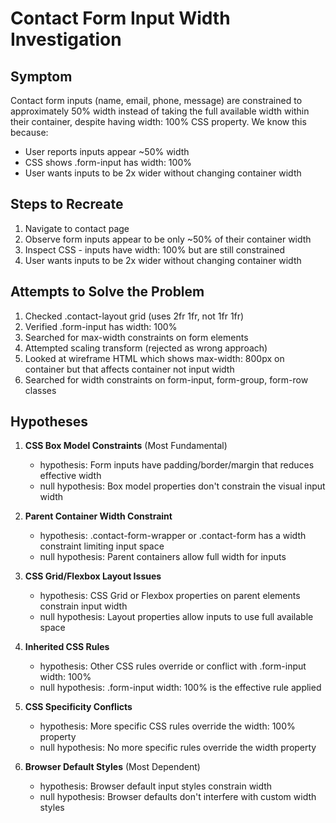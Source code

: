 # Contact Form Input Width Investigation

## Symptom
Contact form inputs (name, email, phone, message) are constrained to approximately 50% width instead of taking the full available width within their container, despite having width: 100% CSS property. We know this because:
- User reports inputs appear ~50% width
- CSS shows .form-input has width: 100%
- User wants inputs to be 2x wider without changing container width

## Steps to Recreate
1. Navigate to contact page
2. Observe form inputs appear to be only ~50% of their container width
3. Inspect CSS - inputs have width: 100% but are still constrained
4. User wants inputs to be 2x wider without changing container width

## Attempts to Solve the Problem
1. Checked .contact-layout grid (uses 2fr 1fr, not 1fr 1fr)
2. Verified .form-input has width: 100%
3. Searched for max-width constraints on form elements
4. Attempted scaling transform (rejected as wrong approach)
5. Looked at wireframe HTML which shows max-width: 800px on container but that affects container not input width
6. Searched for width constraints on form-input, form-group, form-row classes

## Hypotheses

1. **CSS Box Model Constraints** (Most Fundamental)
   - hypothesis: Form inputs have padding/border/margin that reduces effective width
   - null hypothesis: Box model properties don't constrain the visual input width

2. **Parent Container Width Constraint**
   - hypothesis: .contact-form-wrapper or .contact-form has a width constraint limiting input space
   - null hypothesis: Parent containers allow full width for inputs

3. **CSS Grid/Flexbox Layout Issues**
   - hypothesis: CSS Grid or Flexbox properties on parent elements constrain input width
   - null hypothesis: Layout properties allow inputs to use full available space

4. **Inherited CSS Rules**
   - hypothesis: Other CSS rules override or conflict with .form-input width: 100%
   - null hypothesis: .form-input width: 100% is the effective rule applied

5. **CSS Specificity Conflicts**
   - hypothesis: More specific CSS rules override the width: 100% property
   - null hypothesis: No more specific rules override the width property

6. **Browser Default Styles** (Most Dependent)
   - hypothesis: Browser default input styles constrain width
   - null hypothesis: Browser defaults don't interfere with custom width styles